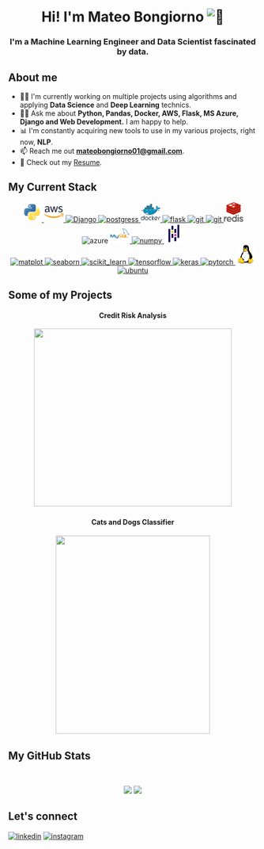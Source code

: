 <h1 align="center"> 
  Hi! I'm Mateo Bongiorno
<picture>
  <source srcset="https://fonts.gstatic.com/s/e/notoemoji/latest/1f44b_1f3fb/512.webp" type="image/webp">
  <img src="https://fonts.gstatic.com/s/e/notoemoji/latest/1f44b_1f3fb/512.gif" alt="👋" width="32" height="32">
</picture>
  </h1>

<h3 align="center">I'm a Machine Learning Engineer and Data Scientist fascinated by data.</h3>

**<h2 align="left">About me</h2>**
- 🧑‍💻 I'm currently working on multiple projects using algorithms and applying **Data Science** and **Deep Learning** technics. 
- 🧞‍♂️ Ask me about **Python, Pandas, Docker, AWS, Flask, MS Azure, Django and Web Development.** I am happy to help.
- 📊 I'm constantly acquiring new tools to use in my various projects, right now, **NLP**.
- 📫 Reach me out **mateobongiorno01@gmail.com**.
- 👀 Check out my [Resume](https://github.com/mateobongiorno/mateobongiorno/files/10708776/Mateo_Bongiorno-Resume.pdf).

**<h2 align="left"> My Current Stack</h2>**
<p align="center"> <a href="https://www.python.org" target="_blank" rel="noreferrer"> <img src="https://raw.githubusercontent.com/devicons/devicon/master/icons/python/python-original.svg" alt="python" width="40" height="40"/> </a> <a href="https://aws.amazon.com" target="_blank" rel="noreferrer"> <img src="https://raw.githubusercontent.com/devicons/devicon/master/icons/amazonwebservices/amazonwebservices-original-wordmark.svg" alt="aws" width="40" height="40"/> <img height="40" src="https://www.vectorlogo.zone/logos/djangoproject/djangoproject-icon.svg" alt="Django"> <img height="40" src="https://www.vectorlogo.zone/logos/sqlite/sqlite-icon.svg" alt="postgress"> </a> <a href="https://www.docker.com/" target="_blank" rel="noreferrer"> <img src="https://raw.githubusercontent.com/devicons/devicon/master/icons/docker/docker-original-wordmark.svg" alt="docker" width="40" height="40"/> </a> <a href="https://flask.palletsprojects.com/" target="_blank" rel="noreferrer"> <img src="https://www.vectorlogo.zone/logos/pocoo_flask/pocoo_flask-icon.svg" alt="flask" width="40" height="40"/> </a> <a href="https://fastapi.tiangolo.com/" target="_blank" rel="noreferrer"> <img src="https://cdn.worldvectorlogo.com/logos/fastapi-1.svg" alt="git" width="40" height="40"/> </a> <a href="https://git-scm.com/" target="_blank" rel="noreferrer"> <img src="https://www.vectorlogo.zone/logos/git-scm/git-scm-icon.svg" alt="git" width="40" height="40"/> </a> <a href="https://redis.io" target="_blank" rel="noreferrer"> <img src="https://raw.githubusercontent.com/devicons/devicon/master/icons/redis/redis-original-wordmark.svg" alt="redis" width="40" height="40"/> </a> <img href="https://www.azure.microsoft.com/" height="40" src="https://www.vectorlogo.zone/logos/microsoft_azure/microsoft_azure-icon.svg" alt="azure"> </a> <a href="https://www.docker.com/" target="_blank" rel="noreferrer"> <a href="https://www.mysql.com/" target="_blank" rel="noreferrer"> <img src="https://raw.githubusercontent.com/devicons/devicon/master/icons/mysql/mysql-original-wordmark.svg" alt="mysql" width="40" height="40"/> </a> <a href="https://numpy.org/" target="_blank" rel="noreferrer"> <img src="https://numpy.org/images/logo.svg" alt="numpy" width="40" height="40"/> </a> <a href="https://pandas.pydata.org/" target="_blank" rel="noreferrer"> <img src="https://raw.githubusercontent.com/devicons/devicon/2ae2a900d2f041da66e950e4d48052658d850630/icons/pandas/pandas-original.svg" alt="pandas" width="40" height="40"/> </a> <a href="https://matplotlib.org/" target="_blank" rel="noreferrer"> <br> <img src= "https://upload.wikimedia.org/wikipedia/commons/thumb/0/01/Created_with_Matplotlib-logo.svg/2048px-Created_with_Matplotlib-logo.svg.png" alt="matplot" width="40" height="40"/> </a> <a href="https://seaborn.pydata.org/" target="_blank" rel="noreferrer"> <img src="https://seaborn.pydata.org/_images/logo-tall-lightbg.svg" alt="seaborn" width="40" height="40"/> </a> <a href="https://scikit-learn.org/" target="_blank" rel="noreferrer"> <img src="https://upload.wikimedia.org/wikipedia/commons/0/05/Scikit_learn_logo_small.svg" alt="scikit_learn" width="40" height="40"/> </a> <a href="https://www.tensorflow.org" target="_blank" rel="noreferrer"> <img src="https://www.vectorlogo.zone/logos/tensorflow/tensorflow-icon.svg" alt="tensorflow" width="40" height="40"/> </a> <a href="https://keras.io/" target="_blank" rel="noreferrer"> <img src="https://github.com/valohai/ml-logos/blob/master/keras.svg" alt="keras" width="40" height="40"/> </a> <a href="https://pytorch.org/" target="_blank" rel="noreferrer"> <img src="https://www.vectorlogo.zone/logos/pytorch/pytorch-icon.svg" alt="pytorch" width="40" height="40"/> </a> <a href="https://www.linux.org/" target="_blank" rel="noreferrer"> <img src="https://raw.githubusercontent.com/devicons/devicon/master/icons/linux/linux-original.svg" alt="linux" width="40" height="40"/> </a> <a href="https://ubuntu.com/" target="_blank" rel="noreferrer"> <img src="https://brandslogos.com/wp-content/uploads/images/large/ubuntu-logo.png" alt="ubuntu" width="40" height="40"/> </a> </p>

**<h2 align="left">Some of my Projects</h2>**

<p align="center">
  <h4 align="center">Credit Risk Analysis</h4>
  <div align="center">
  <a href="https://github.com/mateobongiorno/Credit_Risk_Analysis">
  <img src="https://user-images.githubusercontent.com/105605827/217593176-532a666c-0226-4934-a35e-87c60237a246.jpg" width=400 height=359/>
  </a>
  </div>

  <h4 align="center">Cats and Dogs Classifier</h4>
  <div align="center">
  <a href="https://github.com/mateobongiorno/Cat_and_Dog_Image_Classifier">
  <img src="https://user-images.githubusercontent.com/105605827/217594260-b6e0ef17-11f5-4e7a-bd2a-6c89eb286af4.jpg" width=312 height=400/>
  </a>
  </div>
</p>

**<h2 align="left">My GitHub Stats</h2>**<br>
<p align="center">
<img height="170em" src="https://github-readme-stats.vercel.app/api?username=mateobongiorno&show_icons=true&hide_border=true&&include_all_commits=true" />
<img height="170em" src="https://github-readme-stats.vercel.app/api/top-langs/?username=mateobongiorno&show_icons=true&hide_border=true&layout=compact&langs_count=18"/>
</p>

**<h2 align="left">Let's connect</h2>**
<p align="left">
<a href="https://linkedin.com/in/mateobongiorno" target="blank"><img align="center" src="https://raw.githubusercontent.com/rahuldkjain/github-profile-readme-generator/master/src/images/icons/Social/linked-in-alt.svg" alt="linkedin" height="30" width="40" /></a>
<a href="https://instagram.com/mmbongiorno" target="blank"><img align="center" src="https://raw.githubusercontent.com/rahuldkjain/github-profile-readme-generator/master/src/images/icons/Social/instagram.svg" alt="instagram" height="30" width="40" /></a>
</p>
